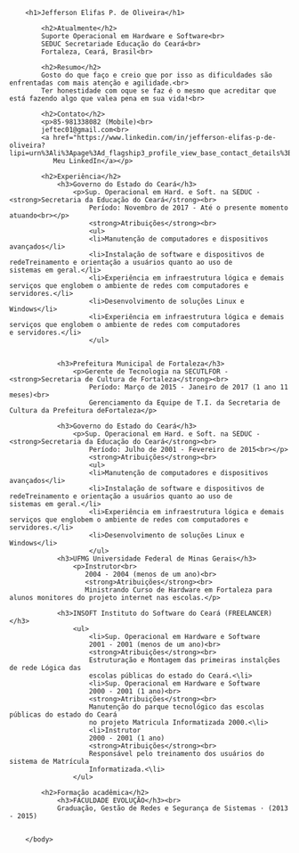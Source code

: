 <html lang="pt-br">
    <head>
        <meta charset="utf-8">
        <meta name="description" content="Curriculo Jefferson Elifas">
        <title>Jefferson Elifas P. de Oliveira</title>
        <style>
            h3{color:aqua}
        </style>
    </head>
    <body>
       
        <h1>Jefferson Elifas P. de Oliveira</h1>

            <h2>Atualmente</h2>
            Suporte Operacional em Hardware e Software<br>
            SEDUC Secretariade Educação do Ceará<br>
            Fortaleza, Ceará, Brasil<br>

            <h2>Resumo</h2>
            Gosto do que faço e creio que por isso as dificuldades são enfrentadas com mais atenção e agilidade.<br>
            Ter honestidade com oque se faz é o mesmo que acreditar que está fazendo algo que valea pena em sua vida!<br>

            <h2>Contato</h2>
            <p>85-981338082 (Mobile)<br>
            jeftec01@gmail.com<br>
            <a href="https://www.linkedin.com/in/jefferson-elifas-p-de-oliveira?lipi=urn%3Ali%3Apage%3Ad_flagship3_profile_view_base_contact_details%3BkK7Fg%2F%2BiS7alK%2FDi2DoapA%3D%3D">
               Meu LinkedIn</a></p>

            <h2>Experiência</h2>
                <h3>Governo do Estado do Ceará</h3>
                    <p>Sup. Operacional em Hard. e Soft. na SEDUC - <strong>Secretaria da Educação do Ceará</strong><br>
                        Período: Novembro de 2017 - Até o presente momento atuando<br></p>
                        <strong>Atribuições</strong><br>
                        <ul>    
                        <li>Manutenção de computadores e dispositivos avançados</li>
                        <li>Instalação de software e dispositivos de redeTreinamento e orientação a usuários quanto ao uso de         sistemas em geral.</li>
                        <li>Experiência em infraestrutura lógica e demais serviços que englobem o ambiente de redes com computadores e servidores.</li>
                        <li>Desenvolvimento de soluções Linux e Windows</li>  
                        <li>Experiência em infraestrutura lógica e demais serviços que englobem o ambiente de redes com computadores                e servidores.</li>
                        </ul>
                        
                
                <h3>Prefeitura Municipal de Fortaleza</h3>
                    <p>Gerente de Tecnologia na SECUTLFOR - <strong>Secretaria de Cultura de Fortaleza</strong><br>
                        Período: Março de 2015 - Janeiro de 2017 (1 ano 11 meses)<br>
                        Gerenciamento da Equipe de T.I. da Secretaria de Cultura da Prefeitura deFortaleza</p>

                <h3>Governo do Estado do Ceará</h3>
                    <p>Sup. Operacional em Hard. e Soft. na SEDUC - <strong>Secretaria da Educação do Ceará</strong><br>
                        Período: Julho de 2001 - Fevereiro de 2015<br></p>
                        <strong>Atribuições</strong><br>
                        <ul>    
                        <li>Manutenção de computadores e dispositivos avançados</li>
                        <li>Instalação de software e dispositivos de redeTreinamento e orientação a usuários quanto ao uso de         sistemas em geral.</li>
                        <li>Experiência em infraestrutura lógica e demais serviços que englobem o ambiente de redes com computadores e servidores.</li>
                        <li>Desenvolvimento de soluções Linux e Windows</li>  
                        </ul>
                <h3>UFMG Universidade Federal de Minas Gerais</h3>
                    <p>Instrutor<br>
                       2004 - 2004 (menos de um ano)<br>
                       <strong>Atribuições</strong><br>
                       Ministrando Curso de Hardware em Fortaleza para alunos monitores do projeto internet nas escolas.</p>

                <h3>INSOFT Instituto do Software do Ceará (FREELANCER)</h3>
                    <ul>
                        <li>Sup. Operacional em Hardware e Software
                        2001 - 2001 (menos de um ano)<br>
                        <strong>Atribuições</strong><br>
                        Estruturação e Montagem das primeiras instalções de rede Lógica das
                        escolas públicas do estado do Ceará.<\li>
                        <li>Sup. Operacional em Hardware e Software
                        2000 - 2001 (1 ano)<br>
                        <strong>Atribuições</strong><br>
                        Manutenção do parque tecnológico das escolas públicas do estado do Ceará
                        no projeto Matricula Informatizada 2000.<\li>
                        <li>Instrutor
                        2000 - 2001 (1 ano)
                        <strong>Atribuições</strong><br>
                        Responsável pelo treinamento dos usuários do sistema de Matrícula
                        Informatizada.<\li>
                    </ul>

            <h2>Formação acadêmica</h2>
                <h3>FACULDADE EVOLUÇÃO</h3><br>
                Graduação, Gestão de Redes e Segurança de Sistemas · (2013 - 2015)
                

        </body>
</html>    
    
    
    

